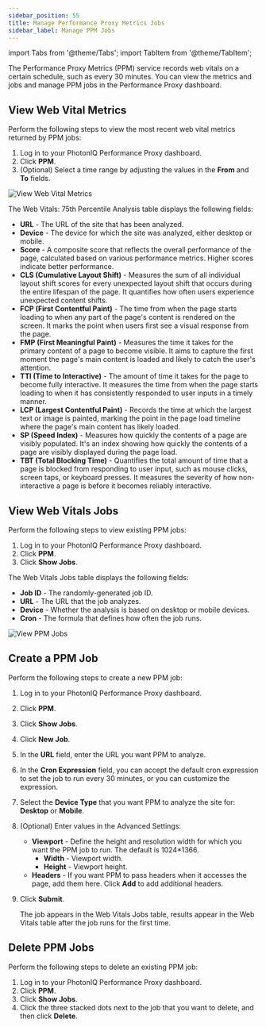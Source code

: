 ```yaml
---
sidebar_position: 55
title: Manage Performance Proxy Metrics Jobs
sidebar_label: Manage PPM Jobs
---
```


import Tabs from '@theme/Tabs';
import TabItem from '@theme/TabItem';

The Performance Proxy Metrics (PPM) service records web vitals on a certain schedule, such as every 30 minutes. You can view the metrics and jobs and manage PPM jobs in the Performance Proxy dashboard.

## View Web Vital Metrics

Perform the following steps to view the most recent web vital metrics returned by PPM jobs:

1. Log in to your PhotonIQ Performance Proxy dashboard.
2. Click **PPM**.
3. (Optional) Select a time range by adjusting the values in the **From** and **To** fields.

![View Web Vital Metrics](/img/photoniq/p3/p3-web-vital-metrics.png)

The Web Vitals: 75th Percentile Analysis table displays the following fields:

- **URL** - The URL of the site that has been analyzed.
- **Device** - The device for which the site was analyzed, either desktop or mobile.
- **Score** - A composite score that reflects the overall performance of the page, calculated based on various performance metrics. Higher scores indicate better performance.
- **CLS (Cumulative Layout Shift)** - Measures the sum of all individual layout shift scores for every unexpected layout shift that occurs during the entire lifespan of the page. It quantifies how often users experience unexpected content shifts.
- **FCP (First Contentful Paint)** - The time from when the page starts loading to when any part of the page's content is rendered on the screen. It marks the point when users first see a visual response from the page.
- **FMP (First Meaningful Paint)** - Measures the time it takes for the primary content of a page to become visible. It aims to capture the first moment the page's main content is loaded and likely to catch the user's attention.
- **TTI (Time to Interactive)** - The amount of time it takes for the page to become fully interactive. It measures the time from when the page starts loading to when it has consistently responded to user inputs in a timely manner.
- **LCP (Largest Contentful Paint)** - Records the time at which the largest text or image is painted, marking the point in the page load timeline where the page's main content has likely loaded.
- **SP (Speed Index)** - Measures how quickly the contents of a page are visibly populated. It's an index showing how quickly the contents of a page are visibly displayed during the page load.
- **TBT (Total Blocking Time)** - Quantifies the total amount of time that a page is blocked from responding to user input, such as mouse clicks, screen taps, or keyboard presses. It measures the severity of how non-interactive a page is before it becomes reliably interactive.

## View Web Vitals Jobs

Perform the following steps to view existing PPM jobs:

1. Log in to your PhotonIQ Performance Proxy dashboard.
2. Click **PPM**.
3. Click **Show Jobs**.

The Web Vitals Jobs table displays the following fields:

- **Job ID** - The randomly-generated job ID.
- **URL** - The URL that the job analyzes.
- **Device** - Whether the analysis is based on desktop or mobile devices.
- **Cron** - The formula that defines how often the job runs.

![View PPM Jobs](/img/photoniq/p3/view-ppm-jobs.png)

## Create a PPM Job

Perform the following steps to create a new PPM job:

1. Log in to your PhotonIQ Performance Proxy dashboard.
2. Click **PPM**.
3. Click **Show Jobs**.
4. Click **New Job**.
5. In the **URL** field, enter the URL you want PPM to analyze.
6. In the **Cron Expression** field, you can accept the default cron expression to set the job to run every 30 minutes, or you can customize the expression.
7. Select the **Device Type** that you want PPM to analyze the site for: **Desktop** or **Mobile**.
8. (Optional) Enter values in the Advanced Settings:
   - **Viewport** - Define the height and resolution width for which you want the PPM job to run. The default is 1024*1366.
     - **Width** - Viewport width.
     - **Height** - Viewport height.
   - **Headers** - If you want PPM to pass headers when it accesses the page, add them here. Click **Add** to add additional headers.
9. Click **Submit**.

    The job appears in the Web Vitals Jobs table, results appear in the Web Vitals table after the job runs for the first time.

## Delete PPM Jobs

Perform the following steps to delete an existing PPM job:

1. Log in to your PhotonIQ Performance Proxy dashboard.
2. Click **PPM**.
3. Click **Show Jobs**.
4. Click the three stacked dots next to the job that you want to delete, and then click **Delete**.

